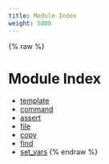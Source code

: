 ```yaml
---
title: Module Index
weight: 5000
---
```


{% raw %}
# Module Index

- [template](./template.html)
- [command](./command.html)
- [assert](./assert.html)
- [file](./file.html)
- [copy](./copy.html)
- [find](./find.html)
- [set_vars](./set_vars.html)
{% endraw %}